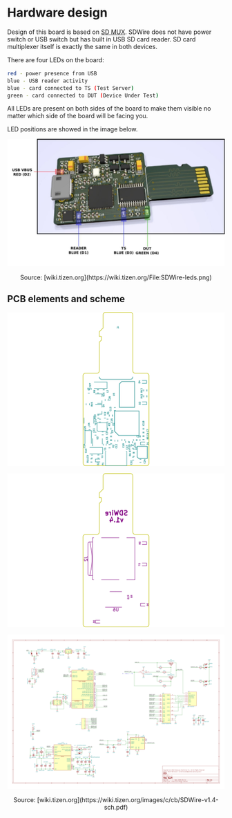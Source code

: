 # Hardware design

Design of this board is based on [SD MUX](https://wiki.tizen.org/SD_MUX). SDWire
does not have power switch or USB switch but has built in USB SD card reader. SD
card multiplexer itself is exactly the same in both devices.

There are four LEDs on the board:

```bash
red - power presence from USB
blue - USB reader activity
blue - card connected to TS (Test Server)
green - card connected to DUT (Device Under Test)
```

All LEDs are present on both sides of the board to make them visible no matter
which side of the board will be facing you.

LED positions are showed in the image below.

![](./../../images/SD-wire_leds.jpg)

<center>Source: [wiki.tizen.org](https://wiki.tizen.org/File:SDWire-leds.png)</center>

## PCB elements and scheme

![](./../../images/SD-wire_PCB_elements_1.png)

![](./../../images/SD-wire_PCB_elements_2.png)

![](./../../images/SD-wire_scheme-1.png)

<center>Source: [wiki.tizen.org](https://wiki.tizen.org/images/c/cb/SDWire-v1.4-sch.pdf)</center>
